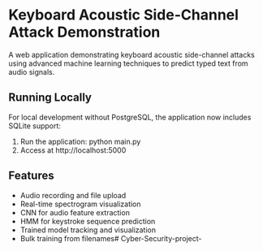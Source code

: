 # Keyboard Acoustic Side-Channel Attack Demonstration

A web application demonstrating keyboard acoustic side-channel attacks using advanced machine learning techniques to predict typed text from audio signals.

## Running Locally

For local development without PostgreSQL, the application now includes SQLite support:

1. Run the application: python main.py
2. Access at http://localhost:5000

## Features

- Audio recording and file upload
- Real-time spectrogram visualization 
- CNN for audio feature extraction
- HMM for keystroke sequence prediction
- Trained model tracking and visualization
- Bulk training from filenames# Cyber-Security-project-
